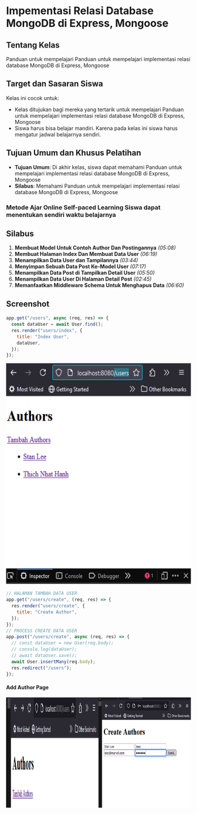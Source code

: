 # Impementasi Relasi Database MongoDB di Express, Mongoose

## Tentang Kelas

Panduan untuk mempelajari Panduan untuk mempelajari implementasi relasi database MongoDB di Express, Mongoose

## Target dan Sasaran Siswa

Kelas ini cocok untuk:

- Kelas ditujukan bagi mereka yang tertarik untuk mempelajari Panduan untuk mempelajari implementasi relasi database MongoDB di Express, Mongoose
- Siswa harus bisa belajar mandiri. Karena pada kelas ini siswa harus mengatur jadwal belajarnya sendiri.

## Tujuan Umum dan Khusus Pelatihan

- **Tujuan Umum**: Di akhir kelas, siswa dapat memahami Panduan untuk mempelajari implementasi relasi database MongoDB di Express, Mongoose
- **Silabus**: Memahami Panduan untuk mempelajari implementasi relasi database MongoDB di Express, Mongoose

### Metode Ajar Online Self-paced Learning Siswa dapat menentukan sendiri waktu belajarnya

## Silabus

1. **Membuat Model Untuk Contoh Author Dan Postingannya** _(05:08)_
2. **Membuat Halaman Index Dan Membuat Data User** _(06:19)_
3. **Menampilkan Data User dan Tampilannya** _(03:44)_
4. **Menyimpan Sebuah Data Post Ke-Model User** _(07:17)_
5. **Menampilkan Data Post di Tampilkan Detail User** _(05:50)_
6. **Menampilkan Data User Di Halaman Detail Post** _(02:45)_
7. **Memanfaatkan Middleware Schema Untuk Menghapus Data** _(06:60)_

## Screenshot

```js
app.get("/users", async (req, res) => {
  const dataUser = await User.find();
  res.render("users/index", {
    title: "Index User",
    dataUser,
  });
});
```

<img src="./assets/0.View-user.png" alt="User View" width="600" height="600"> </div> </div>

```js
// HALAMAN TAMBAH DATA USER
app.get("/users/create", (req, res) => {
  res.render("users/create", {
    title: "Create Author",
  });
});
// PROCESS CREATE DATA USER
app.post("/users/create", async (req, res) => {
  // const dataUser = new User(req.body);
  // console.log(dataUser);
  // await dataUser.save();
  await User.insertMany(req.body);
  res.redirect("/users");
});
```

#### Add Author Page

<div style="display: flex; justify-content: space-between; align-items: center; width: 100%;">
  <div style="width: 50%; margin: 0; padding: 0;">
      <img src="/assets/1.add.png" alt="add" width="350" height="300"> 
  </div> 
  <div style="width: 50%; text-align: right; margin: 0; padding: 0;">
      <img src="/assets/2.add-form.png" alt="add-form" width="350" height="300">
  </div>
</div>
